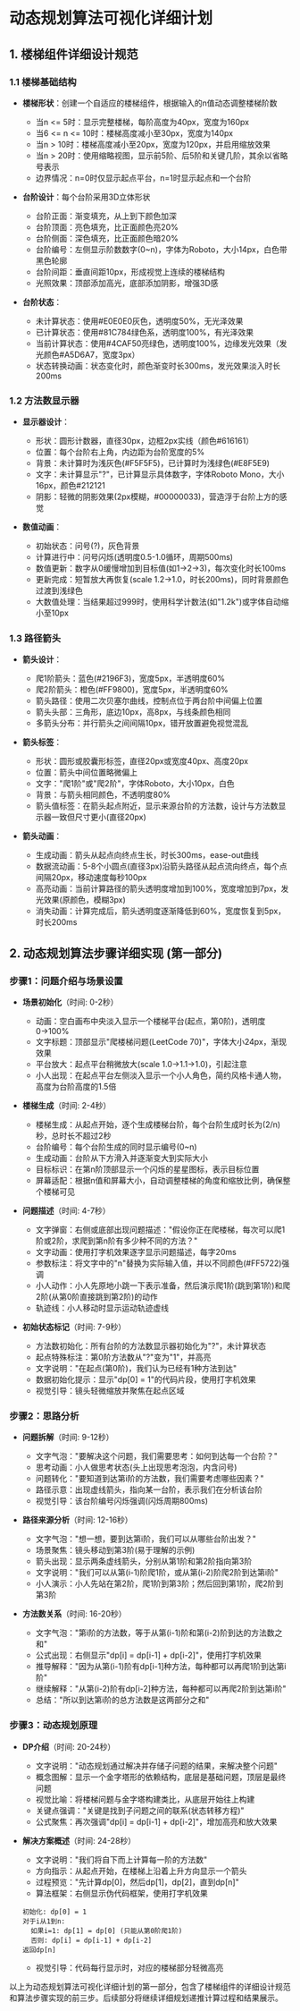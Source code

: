 # 动态规划算法可视化详细计划

## 1. 楼梯组件详细设计规范

### 1.1 楼梯基础结构
- **楼梯形状**：创建一个自适应的楼梯组件，根据输入的n值动态调整楼梯阶数
  - 当n <= 5时：显示完整楼梯，每阶高度为40px，宽度为160px
  - 当6 <= n <= 10时：楼梯高度减小至30px，宽度为140px
  - 当n > 10时：楼梯高度减小至20px，宽度为120px，并启用缩放效果
  - 当n > 20时：使用缩略视图，显示前5阶、后5阶和关键几阶，其余以省略号表示
  - 边界情况：n=0时仅显示起点平台，n=1时显示起点和一个台阶

- **台阶设计**：每个台阶采用3D立体形状
  - 台阶正面：渐变填充，从上到下颜色加深
  - 台阶顶面：亮色填充，比正面颜色亮20%
  - 台阶侧面：深色填充，比正面颜色暗20%
  - 台阶编号：左侧显示阶数数字(0~n)，字体为Roboto，大小14px，白色带黑色轮廓
  - 台阶间距：垂直间距10px，形成视觉上连续的楼梯结构
  - 光照效果：顶部添加高光，底部添加阴影，增强3D感

- **台阶状态**：
  - 未计算状态：使用#E0E0E0灰色，透明度50%，无光泽效果
  - 已计算状态：使用#81C784绿色系，透明度100%，有光泽效果
  - 当前计算状态：使用#4CAF50亮绿色，透明度100%，边缘发光效果（发光颜色#A5D6A7，宽度3px）
  - 状态转换动画：状态变化时，颜色渐变时长300ms，发光效果淡入时长200ms

### 1.2 方法数显示器
- **显示器设计**：
  - 形状：圆形计数器，直径30px，边框2px实线（颜色#616161）
  - 位置：每个台阶右上角，内边距为台阶宽度的5%
  - 背景：未计算时为浅灰色(#F5F5F5)，已计算时为浅绿色(#E8F5E9)
  - 文字：未计算显示"?"，已计算显示具体数字，字体Roboto Mono，大小16px，颜色#212121
  - 阴影：轻微的阴影效果(2px模糊，#00000033)，营造浮于台阶上方的感觉

- **数值动画**：
  - 初始状态：问号(?)，灰色背景
  - 计算进行中：问号闪烁(透明度0.5-1.0循环，周期500ms)
  - 数值更新：数字从0缓慢增加到目标值(如1→2→3)，每次变化时长100ms
  - 更新完成：短暂放大再恢复(scale 1.2→1.0，时长200ms)，同时背景颜色过渡到浅绿色
  - 大数值处理：当结果超过999时，使用科学计数法(如"1.2k")或字体自动缩小至10px

### 1.3 路径箭头
- **箭头设计**：
  - 爬1阶箭头：蓝色(#2196F3)，宽度5px，半透明度60%
  - 爬2阶箭头：橙色(#FF9800)，宽度5px，半透明度60%
  - 箭头路径：使用二次贝塞尔曲线，控制点位于两台阶中间偏上位置
  - 箭头头部：三角形，底边10px，高8px，与线条颜色相同
  - 多箭头分布：并行箭头之间间隔10px，错开放置避免视觉混乱

- **箭头标签**：
  - 形状：圆形或胶囊形标签，直径20px或宽度40px、高度20px
  - 位置：箭头中间位置略微偏上
  - 文字："爬1阶"或"爬2阶"，字体Roboto，大小10px，白色
  - 背景：与箭头相同颜色，不透明度80%
  - 箭头值标签：在箭头起点附近，显示来源台阶的方法数，设计与方法数显示器一致但尺寸更小(直径20px)

- **箭头动画**：
  - 生成动画：箭头从起点向终点生长，时长300ms，ease-out曲线
  - 数据流动画：5-8个小圆点(直径3px)沿箭头路径从起点流向终点，每个点间隔20px，移动速度每秒100px
  - 高亮动画：当前计算路径的箭头透明度增加到100%，宽度增加到7px，发光效果(原颜色，模糊3px)
  - 消失动画：计算完成后，箭头透明度逐渐降低到60%，宽度恢复到5px，时长200ms

## 2. 动态规划算法步骤详细实现 (第一部分)

### 步骤1：问题介绍与场景设置
- **场景初始化**（时间: 0-2秒）
  - 动画：空白画布中央淡入显示一个楼梯平台(起点，第0阶)，透明度0→100%
  - 文字标题：顶部显示"爬楼梯问题(LeetCode 70)"，字体大小24px，渐现效果
  - 平台放大：起点平台稍微放大(scale 1.0→1.1→1.0)，引起注意
  - 小人出现：在起点平台左侧淡入显示一个小人角色，简约风格卡通人物，高度为台阶高度的1.5倍
  
- **楼梯生成**（时间: 2-4秒）
  - 楼梯生成：从起点开始，逐个生成楼梯台阶，每个台阶生成时长为(2/n)秒，总时长不超过2秒
  - 台阶编号：每个台阶生成的同时显示编号(0~n)
  - 生成动画：台阶从下方滑入并逐渐变大到实际大小
  - 目标标识：在第n阶顶部显示一个闪烁的星星图标，表示目标位置
  - 屏幕适配：根据n值和屏幕大小，自动调整楼梯的角度和缩放比例，确保整个楼梯可见
  
- **问题描述**（时间: 4-7秒）
  - 文字弹窗：右侧或底部出现问题描述："假设你正在爬楼梯，每次可以爬1阶或2阶，求爬到第n阶有多少种不同的方法？"
  - 文字动画：使用打字机效果逐字显示问题描述，每字20ms
  - 参数标注：将文字中的"n"替换为实际输入值，并以不同颜色(#FF5722)强调
  - 小人动作：小人先原地小跳一下表示准备，然后演示爬1阶(跳到第1阶)和爬2阶(从第0阶直接跳到第2阶)的动作
  - 轨迹线：小人移动时显示运动轨迹虚线

- **初始状态标记**（时间: 7-9秒）
  - 方法数初始化：所有台阶的方法数显示器初始化为"?"，未计算状态
  - 起点特殊标注：第0阶方法数从"?"变为"1"，并高亮
  - 文字说明："在起点(第0阶)，我们认为已经有1种方法到达"
  - 数据初始化提示：显示"dp[0] = 1"的代码片段，使用打字机效果
  - 视觉引导：镜头轻微缩放并聚焦在起点区域

### 步骤2：思路分析
- **问题拆解**（时间: 9-12秒）
  - 文字气泡："要解决这个问题，我们需要思考：如何到达每一个台阶？"
  - 思考动画：小人做思考状态(头上出现思考泡泡，内含问号)
  - 问题转化："要知道到达第i阶的方法数，我们需要考虑哪些因素？"
  - 路径示意：出现虚线箭头，指向某一台阶，表示我们在分析该台阶
  - 视觉引导：该台阶编号闪烁强调(闪烁周期800ms)

- **路径来源分析**（时间: 12-16秒）
  - 文字气泡："想一想，要到达第i阶，我们可以从哪些台阶出发？"
  - 场景聚焦：镜头移动到第3阶(易于理解的示例)
  - 箭头出现：显示两条虚线箭头，分别从第1阶和第2阶指向第3阶
  - 文字说明："我们可以从第(i-1)阶爬1阶，或从第(i-2)阶爬2阶到达第i阶"
  - 小人演示：小人先站在第2阶，爬1阶到第3阶；然后回到第1阶，爬2阶到第3阶

- **方法数关系**（时间: 16-20秒）
  - 文字气泡："第i阶的方法数，等于从第(i-1)阶和第(i-2)阶到达的方法数之和"
  - 公式出现：右侧显示"dp[i] = dp[i-1] + dp[i-2]"，使用打字机效果
  - 推导解释："因为从第(i-1)阶有dp[i-1]种方法，每种都可以再爬1阶到达第i阶"
  - 继续解释："从第(i-2)阶有dp[i-2]种方法，每种都可以再爬2阶到达第i阶"
  - 总结："所以到达第i阶的总方法数是这两部分之和"

### 步骤3：动态规划原理
- **DP介绍**（时间: 20-24秒）
  - 文字说明："动态规划通过解决并存储子问题的结果，来解决整个问题"
  - 概念图解：显示一个金字塔形的依赖结构，底层是基础问题，顶层是最终问题
  - 视觉比喻：将楼梯问题与金字塔构建类比，从底层开始往上构建
  - 关键点强调："关键是找到子问题之间的联系(状态转移方程)"
  - 公式聚焦：再次强调"dp[i] = dp[i-1] + dp[i-2]"，增加高亮和放大效果

- **解决方案概述**（时间: 24-28秒）
  - 文字说明："我们将自下而上计算每一阶的方法数"
  - 方向指示：从起点开始，在楼梯上沿着上升方向显示一个箭头
  - 过程预览："先计算dp[0]，然后dp[1]，dp[2]，直到dp[n]"
  - 算法框架：右侧显示伪代码框架，使用打字机效果
  ```
  初始化: dp[0] = 1
  对于i从1到n:
    如果i=1: dp[1] = dp[0] (只能从第0阶爬1阶)
    否则: dp[i] = dp[i-1] + dp[i-2]
  返回dp[n]
  ```
  - 视觉引导：代码每行显示时，对应的楼梯部分轻微高亮

以上为动态规划算法可视化详细计划的第一部分，包含了楼梯组件的详细设计规范和算法步骤实现的前三步。后续部分将继续详细规划递推计算过程和结果展示。 